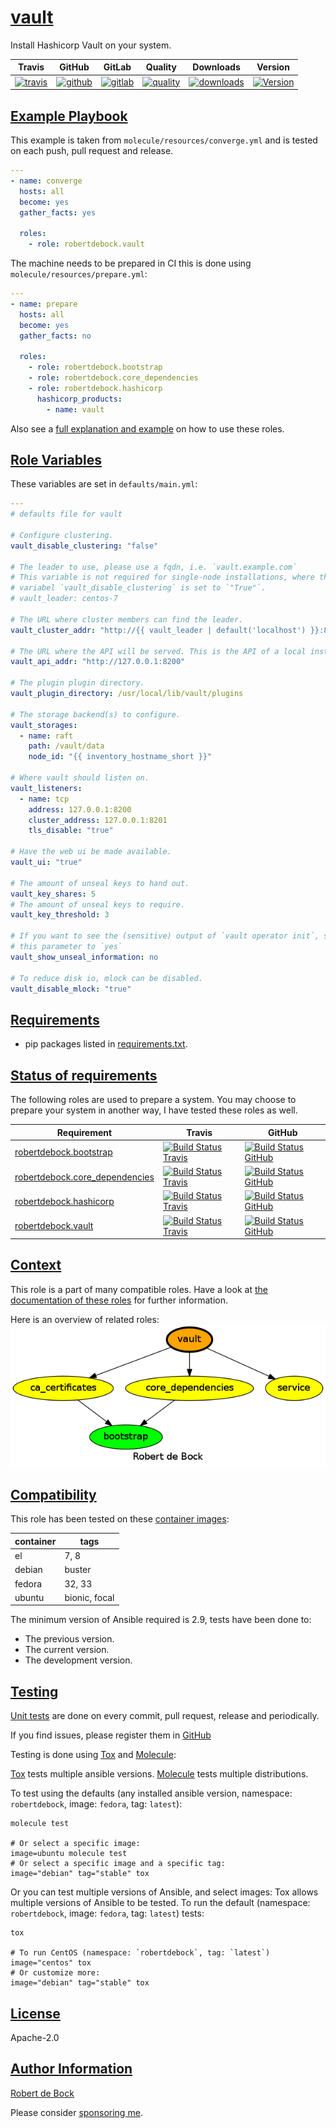 # [vault](#vault)

Install Hashicorp Vault on your system.

|Travis|GitHub|GitLab|Quality|Downloads|Version|
|------|------|------|-------|---------|-------|
|[![travis](https://travis-ci.com/robertdebock/ansible-role-vault.svg?branch=master)](https://travis-ci.com/robertdebock/ansible-role-vault)|[![github](https://github.com/robertdebock/ansible-role-vault/workflows/Ansible%20Molecule/badge.svg)](https://github.com/robertdebock/ansible-role-vault/actions)|[![gitlab](https://gitlab.com/robertdebock/ansible-role-vault/badges/master/pipeline.svg)](https://gitlab.com/robertdebock/ansible-role-vault)|[![quality](https://img.shields.io/ansible/quality/50255)](https://galaxy.ansible.com/robertdebock/vault)|[![downloads](https://img.shields.io/ansible/role/d/50255)](https://galaxy.ansible.com/robertdebock/vault)|[![Version](https://img.shields.io/github/release/robertdebock/ansible-role-vault.svg)](https://github.com/robertdebock/ansible-role-vault/releases/)|

## [Example Playbook](#example-playbook)

This example is taken from `molecule/resources/converge.yml` and is tested on each push, pull request and release.
```yaml
---
- name: converge
  hosts: all
  become: yes
  gather_facts: yes

  roles:
    - role: robertdebock.vault
```

The machine needs to be prepared in CI this is done using `molecule/resources/prepare.yml`:
```yaml
---
- name: prepare
  hosts: all
  become: yes
  gather_facts: no

  roles:
    - role: robertdebock.bootstrap
    - role: robertdebock.core_dependencies
    - role: robertdebock.hashicorp
      hashicorp_products:
        - name: vault
```

Also see a [full explanation and example](https://robertdebock.nl/how-to-use-these-roles.html) on how to use these roles.

## [Role Variables](#role-variables)

These variables are set in `defaults/main.yml`:
```yaml
---
# defaults file for vault

# Configure clustering.
vault_disable_clustering: "false"

# The leader to use, please use a fqdn, i.e. `vault.example.com`
# This variable is not required for single-node installations, where the
# variabel `vault_disable_clustering` is set to `"True"`.
# vault_leader: centos-7

# The URL where cluster members can find the leader.
vault_cluster_addr: "http://{{ vault_leader | default('localhost') }}:8201"

# The URL where the API will be served. This is the API of a local instance.
vault_api_addr: "http://127.0.0.1:8200"

# The plugin plugin directory.
vault_plugin_directory: /usr/local/lib/vault/plugins

# The storage backend(s) to configure.
vault_storages:
  - name: raft
    path: /vault/data
    node_id: "{{ inventory_hostname_short }}"

# Where vault should listen on.
vault_listeners:
  - name: tcp
    address: 127.0.0.1:8200
    cluster_address: 127.0.0.1:8201
    tls_disable: "true"

# Have the web ui be made available.
vault_ui: "true"

# The amount of unseal keys to hand out.
vault_key_shares: 5
# The amount of unseal keys to require.
vault_key_threshold: 3

# If you want to see the (sensitive) output of `vault operator init`, set
# this parameter to `yes`
vault_show_unseal_information: no

# To reduce disk io, mlock can be disabled.
vault_disable_mlock: "true"
```

## [Requirements](#requirements)

- pip packages listed in [requirements.txt](https://github.com/robertdebock/ansible-role-vault/blob/master/requirements.txt).

## [Status of requirements](#status-of-requirements)

The following roles are used to prepare a system. You may choose to prepare your system in another way, I have tested these roles as well.

| Requirement | Travis | GitHub |
|-------------|--------|--------|
| [robertdebock.bootstrap](https://galaxy.ansible.com/robertdebock/bootstrap) | [![Build Status Travis](https://travis-ci.com/robertdebock/ansible-role-bootstrap.svg?branch=master)](https://travis-ci.com/robertdebock/ansible-role-bootstrap) | [![Build Status GitHub](https://github.com/robertdebock/ansible-role-bootstrap/workflows/Ansible%20Molecule/badge.svg)](https://github.com/robertdebock/ansible-role-bootstrap/actions) |
| [robertdebock.core_dependencies](https://galaxy.ansible.com/robertdebock/core_dependencies) | [![Build Status Travis](https://travis-ci.com/robertdebock/ansible-role-core_dependencies.svg?branch=master)](https://travis-ci.com/robertdebock/ansible-role-core_dependencies) | [![Build Status GitHub](https://github.com/robertdebock/ansible-role-core_dependencies/workflows/Ansible%20Molecule/badge.svg)](https://github.com/robertdebock/ansible-role-core_dependencies/actions) |
| [robertdebock.hashicorp](https://galaxy.ansible.com/robertdebock/hashicorp) | [![Build Status Travis](https://travis-ci.com/robertdebock/ansible-role-hashicorp.svg?branch=master)](https://travis-ci.com/robertdebock/ansible-role-hashicorp) | [![Build Status GitHub](https://github.com/robertdebock/ansible-role-hashicorp/workflows/Ansible%20Molecule/badge.svg)](https://github.com/robertdebock/ansible-role-hashicorp/actions) |
| [robertdebock.vault](https://galaxy.ansible.com/robertdebock/vault) | [![Build Status Travis](https://travis-ci.com/robertdebock/ansible-role-vault.svg?branch=master)](https://travis-ci.com/robertdebock/ansible-role-vault) | [![Build Status GitHub](https://github.com/robertdebock/ansible-role-vault/workflows/Ansible%20Molecule/badge.svg)](https://github.com/robertdebock/ansible-role-vault/actions) |

## [Context](#context)

This role is a part of many compatible roles. Have a look at [the documentation of these roles](https://robertdebock.nl/) for further information.

Here is an overview of related roles:
![dependencies](https://raw.githubusercontent.com/robertdebock/drawings/artifacts/vault.png "Dependency")

## [Compatibility](#compatibility)

This role has been tested on these [container images](https://hub.docker.com/u/robertdebock):

|container|tags|
|---------|----|
|el|7, 8|
|debian|buster|
|fedora|32, 33|
|ubuntu|bionic, focal|

The minimum version of Ansible required is 2.9, tests have been done to:

- The previous version.
- The current version.
- The development version.



## [Testing](#testing)

[Unit tests](https://travis-ci.com/robertdebock/ansible-role-vault) are done on every commit, pull request, release and periodically.

If you find issues, please register them in [GitHub](https://github.com/robertdebock/ansible-role-vault/issues)

Testing is done using [Tox](https://tox.readthedocs.io/en/latest/) and [Molecule](https://github.com/ansible/molecule):

[Tox](https://tox.readthedocs.io/en/latest/) tests multiple ansible versions.
[Molecule](https://github.com/ansible/molecule) tests multiple distributions.

To test using the defaults (any installed ansible version, namespace: `robertdebock`, image: `fedora`, tag: `latest`):

```
molecule test

# Or select a specific image:
image=ubuntu molecule test
# Or select a specific image and a specific tag:
image="debian" tag="stable" tox
```

Or you can test multiple versions of Ansible, and select images:
Tox allows multiple versions of Ansible to be tested. To run the default (namespace: `robertdebock`, image: `fedora`, tag: `latest`) tests:

```
tox

# To run CentOS (namespace: `robertdebock`, tag: `latest`)
image="centos" tox
# Or customize more:
image="debian" tag="stable" tox
```

## [License](#license)

Apache-2.0


## [Author Information](#author-information)

[Robert de Bock](https://robertdebock.nl/)

Please consider [sponsoring me](https://github.com/sponsors/robertdebock).
